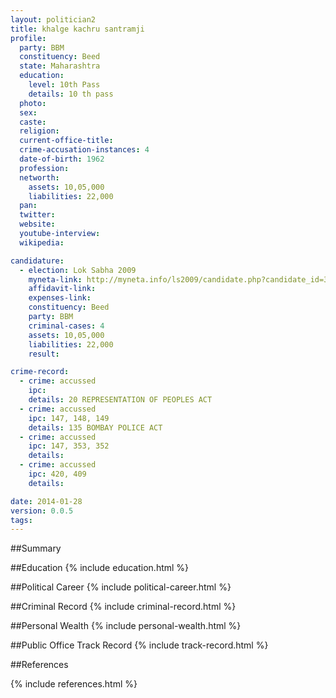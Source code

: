 ```yaml
---
layout: politician2
title: khalge kachru santramji
profile: 
  party: BBM
  constituency: Beed
  state: Maharashtra
  education: 
    level: 10th Pass
    details: 10 th pass
  photo: 
  sex: 
  caste: 
  religion: 
  current-office-title: 
  crime-accusation-instances: 4
  date-of-birth: 1962
  profession: 
  networth: 
    assets: 10,05,000
    liabilities: 22,000
  pan: 
  twitter: 
  website: 
  youtube-interview: 
  wikipedia: 

candidature: 
  - election: Lok Sabha 2009
    myneta-link: http://myneta.info/ls2009/candidate.php?candidate_id=3674
    affidavit-link: 
    expenses-link: 
    constituency: Beed 
    party: BBM
    criminal-cases: 4
    assets: 10,05,000
    liabilities: 22,000
    result:  

crime-record: 
  - crime: accussed
    ipc: 
    details: 20 REPRESENTATION OF PEOPLES ACT 
  - crime: accussed
    ipc: 147, 148, 149
    details: 135 BOMBAY POLICE ACT 
  - crime: accussed
    ipc: 147, 353, 352
    details:  
  - crime: accussed
    ipc: 420, 409
    details:  

date: 2014-01-28
version: 0.0.5
tags: 
---
```

##Summary


##Education
{% include education.html %}


##Political Career
{% include political-career.html %}


##Criminal Record
{% include criminal-record.html %}


##Personal Wealth
{% include personal-wealth.html %}


##Public Office Track Record
{% include track-record.html %}


##References


{% include references.html %}